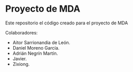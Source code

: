 # Proyecto de MDA

Este repositorio el código creado para el proyecto de MDA

Colaboradores:

- Aitor Sarrionandia de León.
- Daniel Moreno García.
- Adrián Negrín Martín.
- Javier.
- Zixiong.
